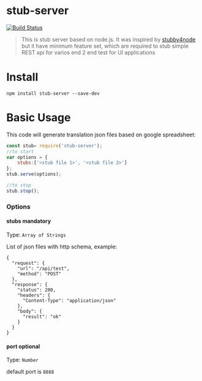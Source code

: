 # stub-server

[![Build Status](https://travis-ci.org/mikhail-angelov/stub-server.svg?branch=master)](https://travis-ci.org/mikhail-angelov/stub-server)

> This is stub server based on node.js. 
> It was inspired by [stubby4node](https://github.com/mrak/stubby4node) but it have minimum feature set, which are required to stub simple REST api for varios end 2 end test for UI applications

# Install

```
npm install stub-server --save-dev
```

# Basic Usage

This code will generate translation json files based on google spreadsheet:

```javascript
const stub= require('stub-server');
//to start
var options = {
	stubs:['<stub file 1>', '<stub file 2>']
};
stub.serve(options);

//to stop
stub.stop();
```

### Options

#### stubs **mandatory** 
Type: `Array of Strings`

List of json files with http schema, example:
```
{
  "request": {
    "url": "/api/test",
    "method": "POST"
  },
  "response": {
    "status": 200,
    "headers": {
      "Content-Type": "application/json"
    },
    "body": {
      "result": "ok"
    }
  }
}
```


#### port **optional**
Type: `Number`

default port is `8888`

